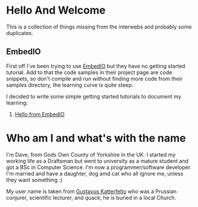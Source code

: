# Hello And Welcome

This is a collection of things missing from the interwebs and probably some duplicates.

## EmbedIO

First off I've been trying to use [EmbedIO](https://github.com/unosquare/embedio) but they have no getting started tutorial. Add to that the code samples in their project page are code snippets, so don't compile and run without finding more code from their samples directory, the learning curve is quite steep.

I decided to write some simple getting started tutorials to document my learning:

1. [Hello from EmbedIO](./embedio1.html)

# Who am I and what's with the name

I'm Dave, from Gods Own County of Yorkshire in the UK. I started my working life as a Draftsman but went to university as a mature student and got a BSc in Computer Science. I'm now a programmer/software developer. I'm married and have a daughter, dog amd cat who all ignore me, unless they want something :)

My user name is taken from [Gustavus Katterfelto](https://en.wikipedia.org/wiki/Gustavus_Katterfelto) who was a Prussian conjurer, scientific lecturer, and quack; he is buried in a local Church.
